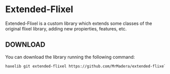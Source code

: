# Extended-Flixel
Extended-Flixel is a custom library which extends some classes of the original flixel library, adding new propierties, features, etc.

## DOWNLOAD
You can download the library running the following command:
```bash
haxelib git extended-flixel https://github.com/MrMadera/extended-flixel
```